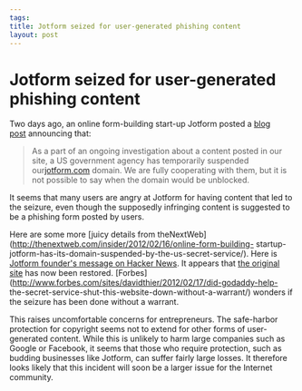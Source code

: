 ```yaml
--- 
tags: 
title: Jotform seized for user-generated phishing content
layout: post
---
```

# Jotform seized for user-generated phishing content

Two days ago, an online form-building start-up Jotform posted a [blog
post](http://www.jotform.net/blog/45-JotForm-com-Suspended) announcing that:

> As a part of an ongoing investigation about a content posted in our site, a
> US government agency has temporarily suspended
> our[jotform.com](http://jotform.com/) domain. We are fully cooperating with
> them, but it is not possible to say when the domain would be unblocked.

It seems that many users are angry at Jotform for having content that led to
the seizure, even though the supposedly infringing content is suggested to be
a phishing form posted by users.

Here are some more [juicy details from
theNextWeb](http://thenextweb.com/insider/2012/02/16/online-form-building-
startup-jotform-has-its-domain-suspended-by-the-us-secret-service/). Here is
[Jotform founder's message on Hacker
News](http://news.ycombinator.com/item?id=3597821). It appears that [the
original site](http://www.jotform.com/) has now been restored.
[Forbes](http://www.forbes.com/sites/davidthier/2012/02/17/did-godaddy-help-
the-secret-service-shut-this-website-down-without-a-warrant/) wonders if the
seizure has been done without a warrant.

This raises uncomfortable concerns for entrepreneurs. The safe-harbor
protection for copyright seems not to extend for other forms of user-generated
content. While this is unlikely to harm large companies such as Google or
Facebook, it seems that those who require protection, such as budding
businesses like Jotform, can suffer fairly large losses. It therefore looks
likely that this incident will soon be a larger issue for the Internet
community.

